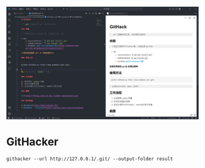 ![image.png](https://raw.githubusercontent.com/MarchPhantasia/pic/main/hexoblog/20240717220152.png)

# GitHacker

``` shell 
githacker --url http://127.0.0.1/.git/ --output-folder result
```

